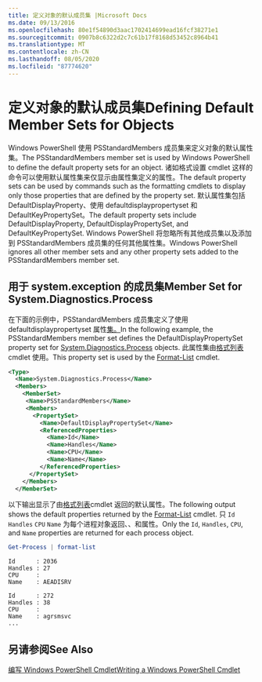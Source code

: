 ```yaml
---
title: 定义对象的默认成员集 |Microsoft Docs
ms.date: 09/13/2016
ms.openlocfilehash: 80e1f54890d3aac1702414699ead16fcf38271e1
ms.sourcegitcommit: 0907b8c6322d2c7c61b17f8168d53452c8964b41
ms.translationtype: MT
ms.contentlocale: zh-CN
ms.lasthandoff: 08/05/2020
ms.locfileid: "87774620"
---
```

# <a name="defining-default-member-sets-for-objects"></a><span data-ttu-id="4828c-102">定义对象的默认成员集</span><span class="sxs-lookup"><span data-stu-id="4828c-102">Defining Default Member Sets for Objects</span></span>

<span data-ttu-id="4828c-103">Windows PowerShell 使用 PSStandardMembers 成员集来定义对象的默认属性集。</span><span class="sxs-lookup"><span data-stu-id="4828c-103">The PSStandardMembers member set is used by Windows PowerShell to define the default property sets for an object.</span></span> <span data-ttu-id="4828c-104">诸如格式设置 cmdlet 这样的命令可以使用默认属性集来仅显示由属性集定义的属性。</span><span class="sxs-lookup"><span data-stu-id="4828c-104">The default property sets can be used by commands such as the formatting cmdlets to display only those properties that are defined by the property set.</span></span> <span data-ttu-id="4828c-105">默认属性集包括 DefaultDisplayProperty、使用 defaultdisplaypropertyset 和 DefaultKeyPropertySet。</span><span class="sxs-lookup"><span data-stu-id="4828c-105">The default property sets include DefaultDisplayProperty, DefaultDisplayPropertySet, and DefaultKeyPropertySet.</span></span> <span data-ttu-id="4828c-106">Windows PowerShell 将忽略所有其他成员集以及添加到 PSStandardMembers 成员集的任何其他属性集。</span><span class="sxs-lookup"><span data-stu-id="4828c-106">Windows PowerShell ignores all other member sets and any other property sets added to the PSStandardMembers member set.</span></span>

## <a name="member-set-for-systemdiagnosticsprocess"></a><span data-ttu-id="4828c-107">用于 system.exception 的成员集</span><span class="sxs-lookup"><span data-stu-id="4828c-107">Member Set for System.Diagnostics.Process</span></span>

<span data-ttu-id="4828c-108">在下面的示例中，PSStandardMembers 成员集定义了使用 defaultdisplaypropertyset 属性[集。](/dotnet/api/System.Diagnostics.Process)</span><span class="sxs-lookup"><span data-stu-id="4828c-108">In the following example, the PSStandardMembers member set defines the DefaultDisplayPropertySet property set for [System.Diagnostics.Process](/dotnet/api/System.Diagnostics.Process) objects.</span></span> <span data-ttu-id="4828c-109">此属性集由[格式列表](/powershell/module/Microsoft.PowerShell.Utility/Format-List)cmdlet 使用。</span><span class="sxs-lookup"><span data-stu-id="4828c-109">This property set is used by the [Format-List](/powershell/module/Microsoft.PowerShell.Utility/Format-List) cmdlet.</span></span>

```xml
<Type>
  <Name>System.Diagnostics.Process</Name>
  <Members>
    <MemberSet>
     <Name>PSStandardMembers</Name>
     <Members>
       <PropertySet>
         <Name>DefaultDisplayPropertySet</Name>
         <ReferencedProperties>
           <Name>Id</Name>
           <Name>Handles</Name>
           <Name>CPU</Name>
           <Name>Name</Name>
         </ReferencedProperties>
      </PropertySet>
    </Members>
  </MemberSet>
```

<span data-ttu-id="4828c-110">以下输出显示了由[格式列表](/powershell/module/Microsoft.PowerShell.Utility/Format-List)cmdlet 返回的默认属性。</span><span class="sxs-lookup"><span data-stu-id="4828c-110">The following output shows the default properties returned by the [Format-List](/powershell/module/Microsoft.PowerShell.Utility/Format-List) cmdlet.</span></span> <span data-ttu-id="4828c-111">只 `Id` `Handles` `CPU` `Name` 为每个进程对象返回、、和属性。</span><span class="sxs-lookup"><span data-stu-id="4828c-111">Only the `Id`, `Handles`, `CPU`, and `Name` properties are returned for each process object.</span></span>

```powershell
Get-Process | format-list
```

```output
Id      : 2036
Handles : 27
CPU     :
Name    : AEADISRV

Id      : 272
Handles : 38
CPU     :
Name    : agrsmsvc
...
```

## <a name="see-also"></a><span data-ttu-id="4828c-112">另请参阅</span><span class="sxs-lookup"><span data-stu-id="4828c-112">See Also</span></span>

[<span data-ttu-id="4828c-113">编写 Windows PowerShell Cmdlet</span><span class="sxs-lookup"><span data-stu-id="4828c-113">Writing a Windows PowerShell Cmdlet</span></span>](./writing-a-windows-powershell-cmdlet.md)
